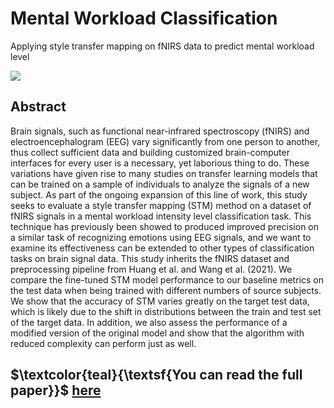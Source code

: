 # Mental Workload Classification
Applying style transfer mapping on fNIRS data to predict mental workload level

![](https://images.unsplash.com/photo-1512187849-463fdb898f21?ixlib=rb-4.0.3&ixid=M3wxMjA3fDB8MHxwaG90by1wYWdlfHx8fGVufDB8fHx8fA%3D%3D&auto=format&fit=crop&w=1332&q=80)

## Abstract

Brain signals, such as functional near-infrared spectroscopy (fNIRS) and electroencephalogram (EEG) vary significantly from one person to another, thus collect sufficient data and building customized brain-computer interfaces for every user is a necessary, yet laborious thing to do. These variations have given rise to many studies on transfer learning models that can be trained on a sample of individuals to analyze the signals of a new subject. As part of the ongoing expansion of this line of work, this study seeks to evaluate a style transfer mapping (STM) method on a dataset of fNIRS signals in a mental workload intensity level classification task. This technique has previously been showed to produced improved precision on a similar task of recognizing emotions using EEG signals, and we want to examine its effectiveness can be extended to other types of classification tasks on brain signal data. This study inherits the fNIRS dataset and preprocessing pipeline from Huang et al. and Wang et al. (2021). We compare the fine-tuned STM model performance to our baseline metrics on the test data when being trained with different numbers of source subjects. We show that the accuracy of STM varies greatly on the target test data, which is likely due to the shift in distributions between the train and test set of the target data. In addition, we also assess the performance of a modified version of the original model and show that the algorithm with reduced complexity can perform just as well.

## $\textcolor{teal}{\textsf{You can read the full paper}}$ [here](Research_writeup.pdf)
